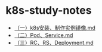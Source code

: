 # k8s-study-notes
- [（一）k8s安装、制作实例镜像.md](https://github.com/markbest/k8s-study-notes/blob/main/%EF%BC%88%E4%B8%80%EF%BC%89k8s%E5%AE%89%E8%A3%85%E3%80%81%E5%88%B6%E4%BD%9C%E5%AE%9E%E4%BE%8B%E9%95%9C%E5%83%8F.md)
- [（二）Pod、Service.md](https://github.com/markbest/k8s-study-notes/blob/main/%EF%BC%88%E4%BA%8C%EF%BC%89Pod%E3%80%81Service.md)
- [（三）RC、RS、Deployment.md](https://github.com/markbest/k8s-study-notes/blob/main/%EF%BC%88%E4%B8%89%EF%BC%89RC%E3%80%81RS%E3%80%81Deployment.md)
